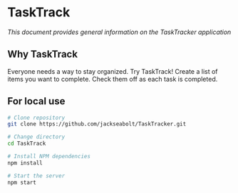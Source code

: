 <h1>TaskTrack</h1>
<p><em>This document provides general information on the TaskTracker application</em></p>


Why TaskTrack
-------------
Everyone needs a way to stay organized. Try TaskTrack! Create a list of items you want to complete. Check them off as each task is completed. 

For local use
--------

```bash
# Clone repository
git clone https://github.com/jackseabolt/TaskTracker.git

# Change directory
cd TaskTrack

# Install NPM dependencies
npm install

# Start the server
npm start
```
